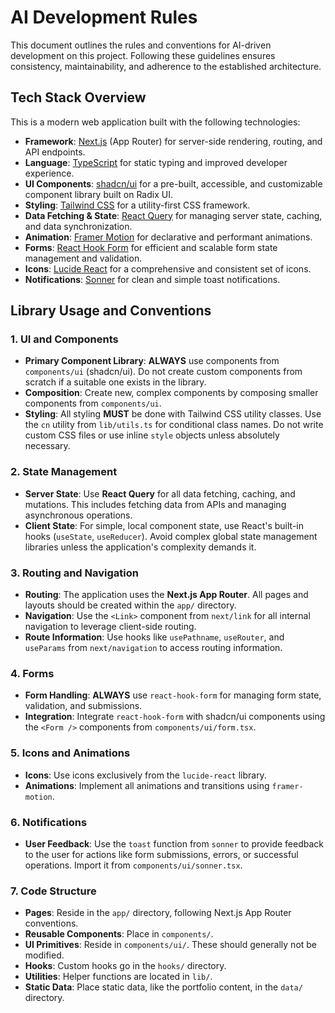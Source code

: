 # AI Development Rules

This document outlines the rules and conventions for AI-driven development on this project. Following these guidelines ensures consistency, maintainability, and adherence to the established architecture.

## Tech Stack Overview

This is a modern web application built with the following technologies:

-   **Framework**: [Next.js](https://nextjs.org/) (App Router) for server-side rendering, routing, and API endpoints.
-   **Language**: [TypeScript](https://www.typescriptlang.org/) for static typing and improved developer experience.
-   **UI Components**: [shadcn/ui](https://ui.shadcn.com/) for a pre-built, accessible, and customizable component library built on Radix UI.
-   **Styling**: [Tailwind CSS](https://tailwindcss.com/) for a utility-first CSS framework.
-   **Data Fetching & State**: [React Query](https://tanstack.com/query) for managing server state, caching, and data synchronization.
-   **Animation**: [Framer Motion](https://www.framer.com/motion/) for declarative and performant animations.
-   **Forms**: [React Hook Form](https://react-hook-form.com/) for efficient and scalable form state management and validation.
-   **Icons**: [Lucide React](https://lucide.dev/) for a comprehensive and consistent set of icons.
-   **Notifications**: [Sonner](https://sonner.emilkowal.ski/) for clean and simple toast notifications.

## Library Usage and Conventions

### 1. UI and Components

-   **Primary Component Library**: **ALWAYS** use components from `components/ui` (shadcn/ui). Do not create custom components from scratch if a suitable one exists in the library.
-   **Composition**: Create new, complex components by composing smaller components from `components/ui`.
-   **Styling**: All styling **MUST** be done with Tailwind CSS utility classes. Use the `cn` utility from `lib/utils.ts` for conditional class names. Do not write custom CSS files or use inline `style` objects unless absolutely necessary.

### 2. State Management

-   **Server State**: Use **React Query** for all data fetching, caching, and mutations. This includes fetching data from APIs and managing asynchronous operations.
-   **Client State**: For simple, local component state, use React's built-in hooks (`useState`, `useReducer`). Avoid complex global state management libraries unless the application's complexity demands it.

### 3. Routing and Navigation

-   **Routing**: The application uses the **Next.js App Router**. All pages and layouts should be created within the `app/` directory.
-   **Navigation**: Use the `<Link>` component from `next/link` for all internal navigation to leverage client-side routing.
-   **Route Information**: Use hooks like `usePathname`, `useRouter`, and `useParams` from `next/navigation` to access routing information.

### 4. Forms

-   **Form Handling**: **ALWAYS** use `react-hook-form` for managing form state, validation, and submissions.
-   **Integration**: Integrate `react-hook-form` with shadcn/ui components using the `<Form />` components from `components/ui/form.tsx`.

### 5. Icons and Animations

-   **Icons**: Use icons exclusively from the `lucide-react` library.
-   **Animations**: Implement all animations and transitions using `framer-motion`.

### 6. Notifications

-   **User Feedback**: Use the `toast` function from `sonner` to provide feedback to the user for actions like form submissions, errors, or successful operations. Import it from `components/ui/sonner.tsx`.

### 7. Code Structure

-   **Pages**: Reside in the `app/` directory, following Next.js App Router conventions.
-   **Reusable Components**: Place in `components/`.
-   **UI Primitives**: Reside in `components/ui/`. These should generally not be modified.
-   **Hooks**: Custom hooks go in the `hooks/` directory.
-   **Utilities**: Helper functions are located in `lib/`.
-   **Static Data**: Place static data, like the portfolio content, in the `data/` directory.